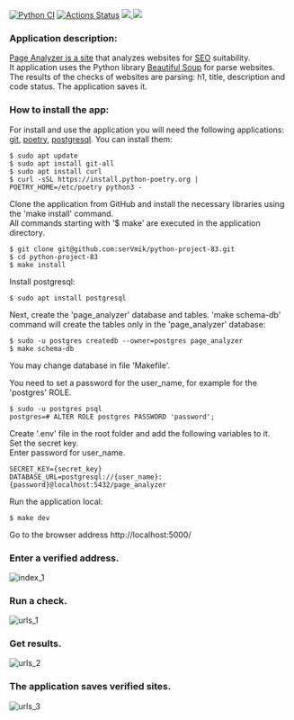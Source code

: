 [![Python CI](https://github.com/serVmik/python-project-83/actions/workflows/pyci.yml/badge.svg)](https://github.com/serVmik/python-project-83/actions/workflows/pyci.yml)
[![Actions Status](https://github.com/serVmik/python-project-83/workflows/hexlet-check/badge.svg)](https://github.com/serVmik/python-project-83/actions)
<a href="https://codeclimate.com/github/serVmik/python-project-83/maintainability"><img src="https://api.codeclimate.com/v1/badges/e4d435f6369fc2ca0214/maintainability" />
</a> <a href="https://codeclimate.com/github/serVmik/python-project-83/test_coverage"><img src="https://api.codeclimate.com/v1/badges/e4d435f6369fc2ca0214/test_coverage" /></a>

### Application description:  
[Page Analyzer is a site](https://servmik-python-project-83.onrender.com)
that analyzes websites for 
[SEO](https://ru.wikipedia.org/wiki/%D0%9F%D0%BE%D0%B8%D1%81%D0%BA%D0%BE%D0%B2%D0%B0%D1%8F_%D0%BE%D0%BF%D1%82%D0%B8%D0%BC%D0%B8%D0%B7%D0%B0%D1%86%D0%B8%D1%8F)
suitability.  
It application uses the Python library 
[Beautiful Soup](https://www.crummy.com/software/BeautifulSoup/bs4/doc/)
for parse websites.  
The results of the checks of websites are parsing: 
h1, title, description and code status. 
The application saves it.  

### How to install the app:  
For install and use the application you will need the following applications: 
[git](https://git-scm.com/book/ru/v2/%D0%92%D0%B2%D0%B5%D0%B4%D0%B5%D0%BD%D0%B8%D0%B5-%D0%A3%D1%81%D1%82%D0%B0%D0%BD%D0%BE%D0%B2%D0%BA%D0%B0-Git),
[poetry](https://python-poetry.org/docs/), 
[postgresql](https://www.postgresql.org/). 
You can install them:  
```
$ sudo apt update
$ sudo apt install git-all  
$ sudo apt install curl
$ curl -sSL https://install.python-poetry.org | POETRY_HOME=/etc/poetry python3 -
```
Clone the application from GitHub and install the necessary
libraries using the 'make install' command.  
All commands starting with '$ make' are executed in the application directory.  
```
$ git clone git@github.com:serVmik/python-project-83.git  
$ cd python-project-83  
$ make install  
```
Install postgresql:  
```
$ sudo apt install postgresql
```

Next, create the 'page_analyzer' database and tables. 
'make schema-db' command will create the tables only in the 'page_analyzer' database:
```
$ sudo -u postgres createdb --owner=postgres page_analyzer  
$ make schema-db
```
You may change database in file 'Makefile'.  

You need to set a password for the user_name, for example for the 'postgres' ROLE.  
```
$ sudo -u postgres psql  
postgres=# ALTER ROLE postgres PASSWORD 'password';
```
Create '.env' file in the root folder and add the following variables to it.  
Set the secret key.  
Enter password for user_name.
```  
SECRET_KEY={secret_key}  
DATABASE_URL=postgresql://{user_name}:{password}@localhost:5432/page_analyzer  
```  
Run the application local:  
```
$ make dev  
```
Go to the browser address http://localhost:5000/  
### Enter a verified address.
![index_1](https://github.com/serVmik/python-project-83/assets/56305558/1410a83a-fd85-4e4a-beb8-e2f8ee7ab3b3)
### Run a check.  
![urls_1](https://github.com/serVmik/python-project-83/assets/56305558/e9f7a290-380f-43a7-85ec-ae6b8882b6be)
### Get results.
![urls_2](https://github.com/serVmik/python-project-83/assets/56305558/39503faf-41fe-4936-91a6-68aafb190ea0)
### The application saves verified sites.
![urls_3](https://github.com/serVmik/python-project-83/assets/56305558/52a36c71-5c0f-4ead-bb4d-e39735f5671d)
